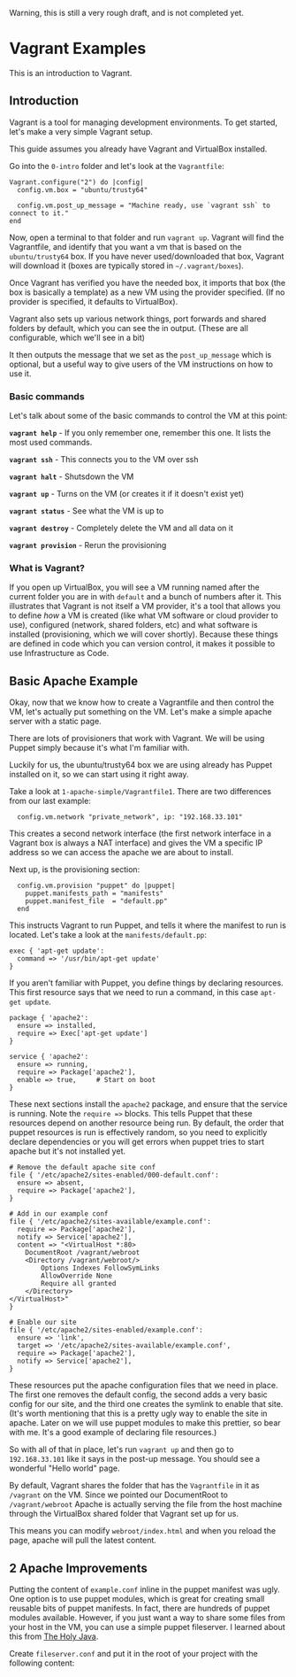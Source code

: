 Warning, this is still a very rough draft, and is not completed yet. 


# Vagrant Examples

This is an introduction to Vagrant.  

## Introduction

Vagrant is a tool for managing development environments. To get started, let's make a very simple Vagrant setup. 

This guide assumes you already have Vagrant and VirtualBox installed.

Go into the `0-intro` folder and let's look at the `Vagrantfile`:

```
Vagrant.configure("2") do |config|
  config.vm.box = "ubuntu/trusty64"

  config.vm.post_up_message = "Machine ready, use `vagrant ssh` to connect to it."
end
```

Now, open a terminal to that folder and run `vagrant up`. Vagrant will find the Vagrantfile, and identify that you want a vm that is based on the `ubuntu/trusty64` box. If you have never used/downloaded that box, Vagrant will download it (boxes are typically stored in `~/.vagrant/boxes`). 

Once Vagrant has verified you have the needed box, it imports that box (the box is basically a template) as a new VM using the provider specified. (If no provider is specified, it defaults to VirtualBox). 

Vagrant also sets up various network things, port forwards and shared folders by default, which you can see the in output. (These are all configurable, which we'll see in a bit)

It then outputs the message that we set as the `post_up_message` which is optional, but a useful way to give users of the VM instructions on how to use it. 

### Basic commands

Let's talk about some of the basic commands to control the VM at this point:

**`vagrant help`** - If you only remember one, remember this one. It lists the most used commands. 

**`vagrant ssh`** - This connects you to the VM over ssh

**`vagrant halt`** - Shutsdown the VM

**`vagrant up`** - Turns on the VM (or creates it if it doesn't exist yet)

**`vagrant status`** - See what the VM is up to

**`vagrant destroy`** - Completely delete the VM and all data on it

**`vagrant provision`** - Rerun the provisioning

### What is Vagrant?

If you open up VirtualBox, you will see a VM running named after the current folder you are in with `default` and a bunch of numbers after it. This illustrates that Vagrant is not itself a VM provider, it's a tool that allows you to define *how* a VM is created (like what VM software or cloud provider to use), configured (network, shared folders, etc) and what software is installed (provisioning, which we will cover shortly). Because these things are defined in code which you can version control, it makes it possible to use Infrastructure as Code. 

## Basic Apache Example

Okay, now that we know how to create a Vagrantfile and then control the VM, let's actually put something on the VM. Let's make a simple apache server with a static page. 

There are lots of provisioners that work with Vagrant. We will be using Puppet simply because it's what I'm familiar with.

Luckily for us, the ubuntu/trusty64 box we are using already has Puppet installed on it, so we can start using it right away.

Take a look at `1-apache-simple/Vagrantfile1`. There are two differences from our last example:

```
  config.vm.network "private_network", ip: "192.168.33.101"
```

This creates a second network interface (the first network interface in a Vagrant box is always a NAT interface) and gives the VM a specific IP address so we can access the apache we are about to install. 

Next up, is the provisioning section:

```
  config.vm.provision "puppet" do |puppet|
    puppet.manifests_path = "manifests"
    puppet.manifest_file  = "default.pp"
  end
```

This instructs Vagrant to run Puppet, and tells it where the manifest to run is located. Let's take a look at the `manifests/default.pp`:

```
exec { 'apt-get update':
  command => '/usr/bin/apt-get update'
}
```

If you aren't familiar with Puppet, you define things by declaring resources. This first resource says that we need to run a command, in this case `apt-get update`. 


```
package { 'apache2':
  ensure => installed,
  require => Exec['apt-get update']
}

service { 'apache2':
  ensure => running,
  require => Package['apache2'],
  enable => true,     # Start on boot
}
```

These next sections install the `apache2` package, and ensure that the service is running. Note the `require =>` blocks. This tells Puppet that these resources depend on another resource being run. By default, the order that puppet resources is run is effectively random, so you need to explicitly declare dependencies or you will get errors when puppet tries to start apache but it's not installed yet. 

```
# Remove the default apache site conf
file { '/etc/apache2/sites-enabled/000-default.conf':
  ensure => absent,
  require => Package['apache2'],
}

# Add in our example conf
file { '/etc/apache2/sites-available/example.conf':
  require => Package['apache2'],
  notify => Service['apache2'],
  content => "<VirtualHost *:80>
    DocumentRoot /vagrant/webroot
    <Directory /vagrant/webroot/>
        Options Indexes FollowSymLinks
        AllowOverride None
        Require all granted
    </Directory>
</VirtualHost>"
}

# Enable our site
file { '/etc/apache2/sites-enabled/example.conf':
  ensure => 'link',
  target => '/etc/apache2/sites-available/example.conf',
  require => Package['apache2'],
  notify => Service['apache2'],
}
```
These resources put the apache configuration files that we need in place. The first one removes the default config, the second adds a very basic config for our site, and the third one creates the symlink to enable that site. (It's worth mentioning that this is a pretty ugly way to enable the site in apache. Later on we will use puppet modules to make this prettier, so bear with me. It's a good example of declaring file resources.)

So with all of that in place, let's run `vagrant up` and then go to `192.168.33.101` like it says in the post-up message. You should see a wonderful "Hello world" page. 

By default, Vagrant shares the folder that has the `Vagrantfile` in it as `/vagrant` on the VM. Since we pointed our DocumentRoot to `/vagrant/webroot` Apache is actually serving the file from the host machine through the VirtualBox shared folder that Vagrant set up for us. 

This means you can modify `webroot/index.html` and when you reload the page, apache will pull the latest content. 

## 2 Apache Improvements

Putting the content of `example.conf` inline in the puppet manifest was ugly. One option is to use puppet modules, which is great for creating small reusable bits of puppet manifests. In fact, there are hundreds of puppet modules available. However, if you just want a way to share some files from your host in the VM, you can use a simple puppet fileserver. I learned about this from [The Holy Java](http://theholyjava.wordpress.com/2012/06/14/serving-files-with-puppet-standalone-in-vagrant-from-the-puppet-uris/).

Create `fileserver.conf` and put it in the root of your project with the following content:
